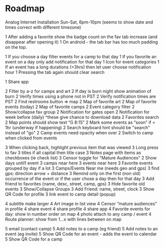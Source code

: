 # Roadmap

Analog Internet Installation
Sun-Sat, 6pm-10pm (seems to show date and times correct with different timezone)

1 After adding a favorite show the badge count on the fav tab increase (and disappear after opening it)
1 On android - the tab bar has too much padding on the top.

1 If you choose a day filter events for a camp to that day
1 If you favorite an event on a day only add notification for that day
1 Icon for event categories
1 If an event has a long durations (>3hrs) then let user choose notification hour
1 Pressing the tab again should clear search

1 Share app

2 Filter by a-z for camps and art
2 If day is burn night show animation of burn
2 Verify times using a phone not in PST
2 Verify notification times are PST
2 Find restrooms button => map
2 Map of favorite art
2 Map of favorite events (today)
2 Map of favorite camps
2 Event category filter
2 Show/collapse fav group
2 Notification for gates open
2 Notification for week before (daily) ^these give chance to download data
2 Favorites search
2 Map points should show text “G 8:15”
2 Mark some events as “soon” if < 1hr (underway if happening)
2 Search keyboard hint should be "search" instead of "go"
2 Camp events need opacity when over
2 Switch to camp when clicked from events

3 When clicking back, highlight previous item that was viewed
3 Long press to fav
3 titles if all capital then title case
3 Notes page with items as checkboxes (ie check list)
3 Censor toggle for "Mature Audiences"
2 Show days until1 event
3 camps near here
3 events near here
3 Favorite events grouped by day if a lot
3 Camps/Events Near me (needs geo and gps)
3 find gps: direction arrow + distance
3 Remind only on the first (non old) occurrence of the event or if the user chose a day then for that day
3 Add friend to favorites (name, desc, street, camp, gps)
3 Hide favorite old events
3 Show/Collapse Groups
3 Add Friend: name, street, clock
3 Show QR Code for profile
3 link event to camp detail (popup)

4 subtitle make larger
4 Art image in list view
4 Censor “mature audiences” in profile
4 share event
4 share profile
4 share app
4 Favorite events for day: show in number order on map
4 photo attach to any camp / event
4 Route planner: show from 1...x with lines between on map

5 email (contact camp)
5 Add notes to a camp (eg friend)
5 Add notes to an event (eg invite)
5 Show QR Code for an event - adds the event to calendar
5 Show QR Code for a camp